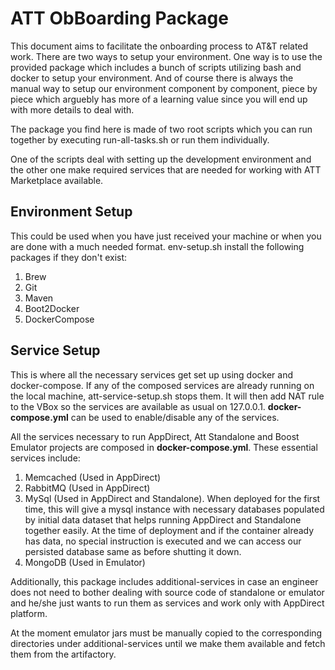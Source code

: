 # ATT ObBoarding Package
This document aims to facilitate the onboarding process to AT&T related work. There are two ways to setup your environment. One way is to use the provided package which includes a bunch of scripts utilizing bash and docker to setup your environment. And of course there is always the manual way to setup our environment component by component, piece by piece which arguebly has more of a learning value since you will end up with more details to deal with. 

The package you find  here is made of two root scripts which you can run together by executing run-all-tasks.sh or run them individually. 

One of the scripts deal with setting up the development environment and the other one make required services that are needed for working with ATT Marketplace available.

## Environment Setup
This could be used when you have just received your machine or when you are done with a much needed format. env-setup.sh install the following packages if they don't exist:

1. Brew
2. Git
3. Maven
4. Boot2Docker
5. DockerCompose

## Service Setup
This is where all the necessary services get set up using docker and docker-compose. If any of the composed services are already running on the local machine, att-service-setup.sh stops them. It will then add NAT rule to the VBox so the services are available as usual on 127.0.0.1. **docker-compose.yml** can be used to enable/disable any of the services.

All the services necessary to run AppDirect, Att Standalone and Boost Emulator projects are composed in **docker-compose.yml**. These essential services include:

1. Memcached (Used in AppDirect)
2. RabbitMQ (Used in AppDirect)
3. MySql (Used in AppDirect and Standalone). When deployed for the first time, this will give a mysql instance with necessary databases populated by initial data dataset that helps running AppDirect and Standalone together easily. At the time of deployment and if the container already has data, no special instruction is executed and we can access our persisted database same as before shutting it down.
4. MongoDB (Used in Emulator)

Additionally, this package includes additional-services in case an engineer does not need to bother dealing with source code of standalone or emulator and he/she just wants to run them as services and work only with AppDirect platform. 

At the moment emulator jars must be manually copied to the corresponding directories under additional-services until we make them available and fetch them from the artifactory.

